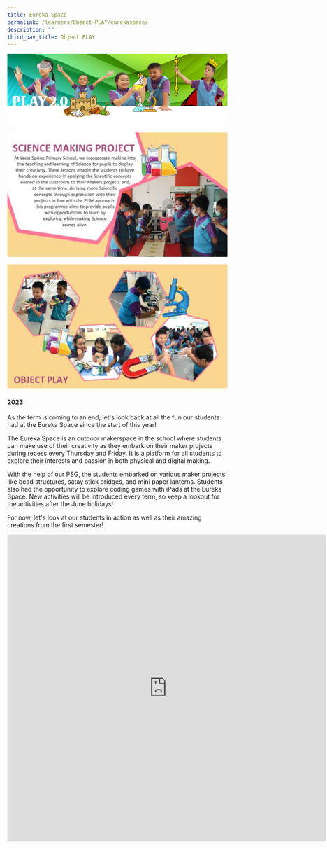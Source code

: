 ```yaml
---
title: Eureka Space
permalink: /learners/Object-PLAY/eurekaspace/
description: ""
third_nav_title: Object PLAY
---
```

![](/images/PLAYbanner.png)

![](/images/Key-Prgrammes-in-Science_Science-Making-Project-1024x576.jpg)

![](/images/Slide4-3-1024x576.jpg)

#### 2023

As the term is coming to an end, let's look back at all the fun our students had at the Eureka Space since the start of this year!

The Eureka Space is an outdoor makerspace in the school where students can make use of their creativity as they embark on their maker projects during recess every Thursday and Friday. It is a platform for all students to explore their interests and passion in both physical and digital making.

With the help of our PSG, the students embarked on various maker projects like bead structures, satay stick bridges, and mini paper lanterns. Students also had the opportunity to explore coding games with iPads at the Eureka Space. New activities will be introduced every term, so keep a lookout for the activities after the June holidays!

For now, let's look at our students in action as well as their amazing creations from the first semester!

<iframe src="https://docs.google.com/presentation/d/e/2PACX-1vSiO4f3Ld8jxWyA0FWLA_H2YLXiXyhac5XHvAIZoAOFNrQC6T3-gOSBL77A4SKE3Bzi7O09LjhOEF2X/embed?start=true&amp;loop=true&amp;delayms=3000" frameborder="0" width="729" height="700" allowfullscreen="true"></iframe>